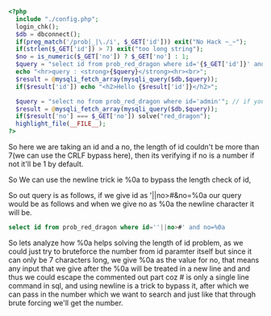 ```php
<?php
  include "./config.php";
  login_chk();
  $db = dbconnect();
  if(preg_match('/prob|_|\./i', $_GET['id'])) exit("No Hack ~_~");
  if(strlen($_GET['id']) > 7) exit("too long string");
  $no = is_numeric($_GET['no']) ? $_GET['no'] : 1;
  $query = "select id from prob_red_dragon where id='{$_GET['id']}' and no={$no}";
  echo "<hr>query : <strong>{$query}</strong><hr><br>";
  $result = @mysqli_fetch_array(mysqli_query($db,$query));
  if($result['id']) echo "<h2>Hello {$result['id']}</h2>";

  $query = "select no from prob_red_dragon where id='admin'"; // if you think challenge got wrong, look column name again.
  $result = @mysqli_fetch_array(mysqli_query($db,$query));
  if($result['no'] === $_GET['no']) solve("red_dragon");
  highlight_file(__FILE__);
?>
```
So here we are taking an id and a no, the length of id couldn't be more than 7(we can use the CRLF bypass here), then its verifying if no is a number if not it'll be 1 by default.

So We can use the newline trick ie %0a to bypass the length check of id,

So out query is as follows, if we give id as '||no>#&no=%0a our query would be as follows and when we give no as %0a the newline character it will be.

```sql
select id from prob_red_dragon where id=''||no>#' and no=%0a
```
So lets analyze how %0a helps solving the length of id problem, as we could just try to bruteforce the number from id paramter itself but since it can only be 7 characters long, we give %0a as the value for no, that means any input that we give after the %0a will be treated in a new line and and thus we could escape the commented out part coz # is only a single line command in sql, and using newline is a trick to bypass it, after which we can pass in the number which we want to search and just like that through brute forcing we'll get the number.
